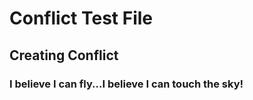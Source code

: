 # Conflict Test File

##  Creating Conflict

### I believe I can fly...I believe I can touch the sky! 
